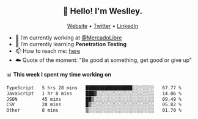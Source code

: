 <h2 align="center">👋 Hello! I'm Weslley.</h2>
<p align="center">
  <a href="http://weslleyneri.com.br">Website</a> •
  <a href="https://twitter.com/Weslley_Neri">Twitter</a> •
  <a href="https://www.linkedin.com/in/weslley-neri-3658908b">LinkedIn</a>
</p>


- 🔭 I’m currently working at [@MercadoLibre](https://github.com/mercadolibre)
- 🌱 I’m currently learning **Penetration Testing**
- 📫 How to reach me: [here](mailto:weslley39@gmail.com)
- ☁️ Quote of the moment: "Be good at something, get good or give up"

📊 **This week I spent my time working on**
<!--START_SECTION:waka-->

```txt
TypeScript   5 hrs 28 mins   █████████████████░░░░░░░░   67.77 %
JavaScript   1 hr 8 mins     ███▓░░░░░░░░░░░░░░░░░░░░░   14.06 %
JSON         45 mins         ██▒░░░░░░░░░░░░░░░░░░░░░░   09.49 %
CSV          28 mins         █▒░░░░░░░░░░░░░░░░░░░░░░░   05.82 %
Other        8 mins          ▒░░░░░░░░░░░░░░░░░░░░░░░░   01.70 %
```

<!--END_SECTION:waka-->

<!-- Inspired by https://github.com/gruselhaus/gruselhaus -->